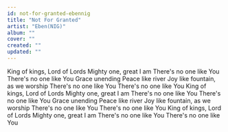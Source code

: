 ```yaml
---
id: not-for-granted-ebennig
title: "Not For Granted"
artist: "Eben(NIG)"
album: ""
cover: ""
created: ""
updated: ""
---
```


King of kings, Lord of Lords
Mighty one, great I am
There's no one like You
There's no one like You
Grace unending
Peace like river
Joy like fountain, as we worship
There's no one like You
There's no one like You
King of kings, Lord of Lords
Mighty one, great I am
There's no one like You
There's no one like You
Grace unending
Peace like river
Joy like fountain, as we worship
There's no one like You
There's no one like You
King of kings, Lord of Lords
Mighty one, great I am
There's no one like You
There's no one like You